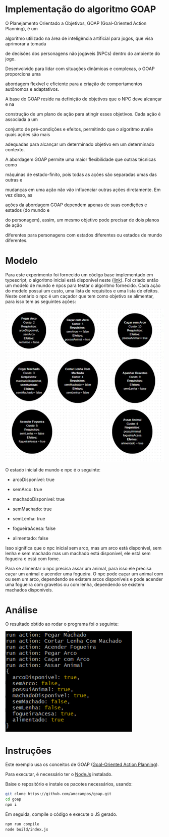 # Implementação do algoritmo GOAP

O Planejamento Orientado a Objetivos, GOAP (Goal-Oriented Action Planning), é um

algoritmo utilizado na área de inteligência artificial para jogos, que visa aprimorar a tomada
 
de decisões dos personagens não jogáveis (NPCs) dentro do ambiente do jogo.

Desenvolvido para lidar com situações dinâmicas e complexas, o GOAP proporciona uma
 
abordagem flexível e eficiente para a criação de comportamentos autônomos e adaptativos.


A base do GOAP reside na definição de objetivos que o NPC deve alcançar e na 

construção de um plano de ação para atingir esses objetivos. Cada ação é associada a um 

conjunto de pré-condições e efeitos, permitindo que o algoritmo avalie quais ações são mais 

adequadas para alcançar um determinado objetivo em um determinado contexto.


A abordagem GOAP permite uma maior flexibilidade que outras técnicas como 

máquinas de estado-finito, pois todas as ações são separadas umas das outras e 

mudanças em uma ação não vão influenciar outras ações diretamente. Em vez disso, as 

ações da abordagem GOAP dependem apenas de suas condições e estados (do mundo e 

do personagem), assim, um mesmo objetivo pode precisar de dois planos de ação 

diferentes para personagens com estados diferentes ou estados de mundo diferentes.

# Modelo

Para este experimento foi fornecido um código base implementado em typescript, o algoritmo inicial está disponível neste ([link](https://github.com/amccampos/goap)).
Foi criado então um modelo de mundo e npcs para testar o algoritmo fornecido. Cada ação do modelo possui um custo, uma lista de requisitos e uma lista de efeitos. Neste cenário o npc é um caçador que tem como objetivo se alimentar, para isso tem as seguintes ações:

<img src="/imagens/modelo.PNG">

O estado inicial de mundo e npc é o seguinte:

- arcoDisponível: true

- semArco: true

- machadoDisponivel: true

- semMachado: true

- semLenha: true

- fogueiraAcesa: false

- alimentado: false


Isso significa que o npc inicial sem arco, mas um arco está disponível, sem lenha e sem machado mas um machado está disponível, ele está sem fogueira e está com fome.

Para se alimentar o npc precisa assar um animal, para isso ele precisa caçar um animal e acender uma fogueira. O npc pode caçar um animal com ou sem um arco, dependendo se existem arcos disponíveis e pode acender uma fogueira com gravetos ou com lenha, dependendo se existem machados disponíveis.

# Análise

O resultado obtido ao rodar o programa foi o seguinte: 

<img src="/imagens/resultado.PNG">

# Instruções

Este exemplo usa os conceitos de GOAP ([Goal-Oriented Action Planning](https://alumni.media.mit.edu/~jorkin/goap.html)).

Para executar, é necessário ter o [NodeJs](https://nodejs.org/) instalado. 

Baixe o repositório e instale os pacotes necessários, usando:

```sh
git clone https://github.com/amccampos/goap.git
cd goap
npm i
```

Em seguida, compile o código e execute o JS gerado.

```sh
npm run compile
node build/index.js
```